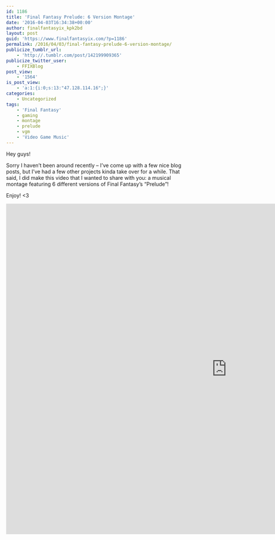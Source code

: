 ```yaml
---
id: 1186
title: 'Final Fantasy Prelude: 6 Version Montage'
date: '2016-04-03T16:34:38+00:00'
author: finalfantasyix_kpk2bd
layout: post
guid: 'https://www.finalfantasyix.com/?p=1186'
permalink: /2016/04/03/final-fantasy-prelude-6-version-montage/
publicize_tumblr_url:
    - 'http://.tumblr.com/post/142199909365'
publicize_twitter_user:
    - FFIXBlog
post_view:
    - '1564'
is_post_view:
    - 'a:1:{i:0;s:13:"47.128.114.16";}'
categories:
    - Uncategorized
tags:
    - 'Final Fantasy'
    - gaming
    - montage
    - prelude
    - vgm
    - 'Video Game Music'
---
```


Hey guys!

Sorry I haven’t been around recently – I’ve come up with a few nice blog posts, but I’ve had a few other projects kinda take over for a while. That said, I did make this video that I wanted to share with you: a musical montage featuring 6 different versions of Final Fantasy’s “Prelude”!

Enjoy! &lt;3

<iframe allow="accelerometer; autoplay; encrypted-media; gyroscope; picture-in-picture" allowfullscreen="" frameborder="0" height="900" loading="lazy" src="https://www.youtube.com/embed/cA-wBk4a98E?feature=oembed" title="Final Fantasy Prelude Montage (6 versions)" width="1200"></iframe>